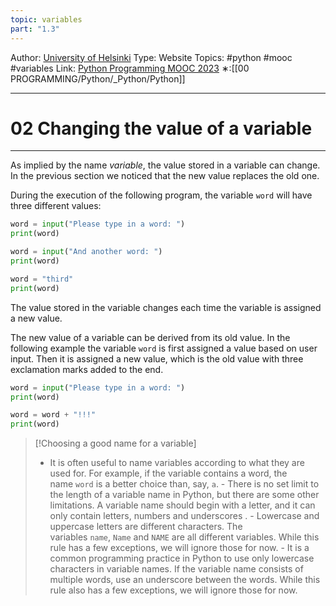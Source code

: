 ```yaml
---
topic: variables
part: "1.3"
---
```

Author: [University of Helsinki](https://programming-23.mooc.fi/)
Type: Website
Topics: #python #mooc #variables
Link: [Python Programming MOOC 2023](https://programming-23.mooc.fi/)
∗:[[00 PROGRAMMING/Python/_Python/Python]] 

---
# 02 Changing the value of a variable

--- 
As implied by the name _variable_, the value stored in a variable can change. In the previous section we noticed that the new value replaces the old one.

During the execution of the following program, the variable `word` will have three different values:

```python
word = input("Please type in a word: ")
print(word)

word = input("And another word: ")
print(word)

word = "third"
print(word)
```
The value stored in the variable changes each time the variable is assigned a new value.

The new value of a variable can be derived from its old value. In the following example the variable `word` is first assigned a value based on user input. Then it is assigned a new value, which is the old value with three exclamation marks added to the end.

```python
word = input("Please type in a word: ")
print(word)

word = word + "!!!"
print(word)
```

> [!Choosing a good name for a variable]
> - It is often useful to name variables according to what they are used for. For example, if the variable contains a word, the name `word` is a better choice than, say, `a`.
    - There is no set limit to the length of a variable name in Python, but there are some other limitations. A variable name should begin with a letter, and it can only contain letters, numbers and underscores .
    - Lowercase and uppercase letters are different characters. The variables `name`, `Name` and `NAME` are all different variables. While this rule has a few exceptions, we will ignore those for now.
    - It is a common programming practice in Python to use only lowercase characters in variable names. If the variable name consists of multiple words, use an underscore between the words. While this rule also has a few exceptions, we will ignore those for now.
